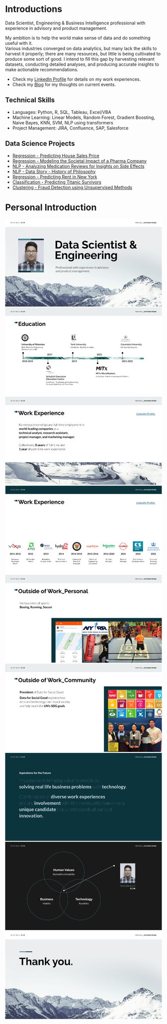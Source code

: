 # Introductions

Data Scientist, Engineering & Business Intelligence professional with experience in advisory and product management.

My ambition is to help the world make sense of data and do something useful with it. <br>
Various industries converged on data analytics, but many lack the skills to harvest it properly; there are many resources, but little is being cultivated to produce some sort of good.
I intend to fill this gap by harvesting relevant datasets, conducting detailed analyses, and producing accurate insights to make actionable recommendations.


* Check my [LinkedIn Profile](https://www.linkedin.com/in/woonsup-kim) for details on my work experiences.
* Check my [Blog](https://medium.com/@dwkim1212) for my thoughts on current events.

## Technical Skills
* Languages: Python, R, SQL, Tableau, Excel/VBA
* Machine Learning: Linear Models, Random Forest, Gradient Boosting, Naive Bayes, KNN, SVM, NLP using transformers
* Project Management: JIRA, Confluence, SAP, Salesforce

## Data Science Projects
* [Regression - Predicting House Sales Price](https://github.com/woonsupkim/HouseSalesPrice_Prediction)
* [Regression - Modeling the Societal Impact of a Pharma Company](https://github.com/woonsupkim/BurdenofCare)
* [NLP - Analyzing Medication Reviews for Insights on Side Effects](https://github.com/woonsupkim/DrugReview)
* [NLP - Data Story - History of Philosophy](https://github.com/woonsupkim/NLP_Philosophy_DataStory)
* [Regression - Predicting Rent in New York](https://github.com/woonsupkim/Predicting_Rent_in_NY)
* [Classification - Predicting Titanic Survivors](https://github.com/woonsupkim/Titanic)
* [Clustering - Fraud Detection using Unsupervised Methods](https://github.com/woonsupkim/Fraud_Detection)


# Personal Introduction

![1](https://github.com/woonsupkim/woonsupkim/blob/main/PersonalIntroduction/PersonalIntro3/Slide1.png)
![1](https://github.com/woonsupkim/woonsupkim/blob/main/PersonalIntroduction/PersonalIntro3/Slide2.png)
![1](https://github.com/woonsupkim/woonsupkim/blob/main/PersonalIntroduction/PersonalIntro3/Slide3.png)
![1](https://github.com/woonsupkim/woonsupkim/blob/main/PersonalIntroduction/PersonalIntro3/Slide4.png)
![1](https://github.com/woonsupkim/woonsupkim/blob/main/PersonalIntroduction/PersonalIntro3/Slide5.png)
![1](https://github.com/woonsupkim/woonsupkim/blob/main/PersonalIntroduction/PersonalIntro3/Slide6.png)
![1](https://github.com/woonsupkim/woonsupkim/blob/main/PersonalIntroduction/PersonalIntro3/Slide7.png)
![1](https://github.com/woonsupkim/woonsupkim/blob/main/PersonalIntroduction/PersonalIntro3/Slide8.png)
![1](https://github.com/woonsupkim/woonsupkim/blob/main/PersonalIntroduction/PersonalIntro3/Slide9.png)


